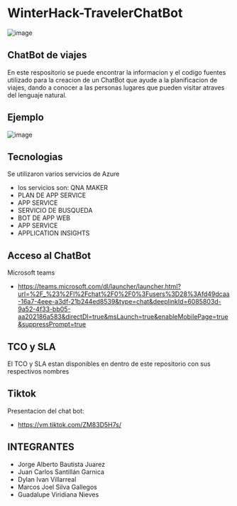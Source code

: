 # WinterHack-TravelerChatBot
![image](https://user-images.githubusercontent.com/54459436/146701609-7cd45ac9-fb79-453d-b803-0fe2ccb8a560.png)
## ChatBot de viajes

En este respositorio se puede encontrar la informacion y el codigo fuentes utilizado para la creacion de un ChatBot que ayude a la planificacion de viajes, dando a conocer a las personas lugares que pueden visitar atraves del lenguaje natural.

## Ejemplo

![image](https://user-images.githubusercontent.com/54459436/146701969-1ed5ccdb-8543-4443-af41-c3ab380da46d.png)

## Tecnologias

Se utilizaron varios servicios de Azure 
- los servicios son: QNA MAKER
- PLAN DE APP SERVICE
- APP SERVICE
- SERVICIO DE BUSQUEDA
- BOT DE APP WEB
- APP SERVICE
- APPLICATION INSIGHTS

## Acceso al ChatBot
Microsoft teams
- https://teams.microsoft.com/dl/launcher/launcher.html?url=%2F_%23%2Fl%2Fchat%2F0%2F0%3Fusers%3D28%3Afd49dcaa-16a7-4eee-a3df-21b244ed8539&type=chat&deeplinkId=6085803d-9a52-4f33-bb05-aa202186a583&directDl=true&msLaunch=true&enableMobilePage=true&suppressPrompt=true

## TCO y SLA
El TCO y SLA estan disponibles en dentro de este repositorio con sus respectivos nombres

## Tiktok
Presentacion del chat bot:

- https://vm.tiktok.com/ZM83D5H7s/

## INTEGRANTES
- Jorge Alberto Bautista Juarez
- Juan Carlos Santillán Garnica
- Dylan Ivan Villarreal
- Marcos Joel Silva Gallegos
- Guadalupe Viridiana Nieves
